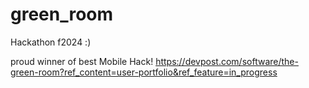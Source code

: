 # green_room
Hackathon f2024 :)

proud winner of best Mobile Hack!
https://devpost.com/software/the-green-room?ref_content=user-portfolio&ref_feature=in_progress
